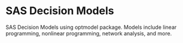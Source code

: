 # SAS Decision Models
SAS Decision Models using optmodel package. Models include linear programming, nonlinear programming, network analysis, and more.
